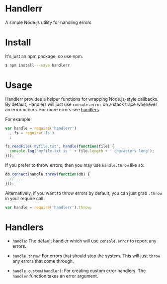 Handlerr
========

A simple Node.js utility for handling errors

Install
======

It's just an npm package, so use npm.

```bash
$ npm install --save handlerr
```

Usage
=====

Handlerr provides a helper functions for wrapping Node.js-style callbacks. By
default, Handlerr will just use `console.error` on a stack trace whenever an
error occurs. For more errors see [handlers](#handlers).

For example:

```javascript
var handle = require('handlerr')
  , fs = require('fs')
  ;

fs.readFile('myfile.txt', handle(function(file) {
  console.log('myfile.txt is ' + file.length + ' characters long');
}));
```

If you prefer to throw errors, then you may use `handle.throw` like so:

```javascript
db.connect(handle.throw(function(db) {
  // ...
}));
```

Alternatively, if you want to throw errors by default, you can just grab
`.throw` in your require call:

```javascript
var handle = require('handlerr').throw;
```

Handlers
========

- `handle`: The default handler which will use `console.error` to report any
  errors.

- `handle.throw`: For errors that should stop the system. This will just
  `throw` any errors that come through.

- `handle.custom(handler)`: For creating custom error handlers. The `handler`
  function takes an error argument.
